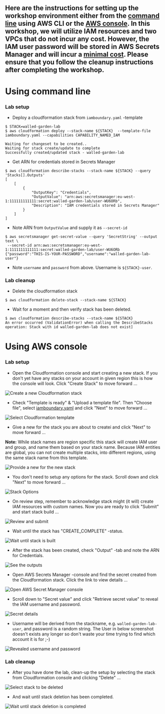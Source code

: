 

## Here are the instructions for setting up the workshop environment either from the [command line](#cmdline) using AWS CLI or the [AWS console](#console). In this workshop, we will utilize IAM resources and two VPCs that do not incur any cost. However, the IAM user password will be stored in AWS Secrets Manager and will incur a [minimal cost](https://aws.amazon.com/secrets-manager/pricing/). Please ensure that you follow the cleanup instructions after completing the workshop.

# <a name="cmdline"></a>Using command line

### Lab setup

* Deploy a cloudformation stack from `iamboundary.yaml` -template

```
$ STACK=walled-garden-lab
$ aws cloudformation deploy --stack-name ${STACK}  --template-file iamboundary.yaml --capabilities CAPABILITY_NAMED_IAM

Waiting for changeset to be created..
Waiting for stack create/update to complete
Successfully created/updated stack - walled-garden-lab
```

* Get ARN for credentials stored in Secrets Manager

```
$ aws cloudformation describe-stacks --stack-name ${STACK} --query 'Stacks[].Outputs'
[
    [
        {
            "OutputKey": "Credentials",
            "OutputValue": "arn:aws:secretsmanager:eu-west-1:111111111111:secret:walled-garden-lab/user-WU6ORb",
            "Description": "IAM credentials stored in Secrets Manager"
        }
    ]
]
```

* Note ARN from `OutputValue` and supply it as `--secret-id`

```
$ aws secretsmanager get-secret-value --query 'SecretString' --output text \
 --secret-id arn:aws:secretsmanager:eu-west-1:1111111111111:secret:walled-garden-lab/user-WU6ORb
{"password":"THIS-IS-YOUR-PASSWORD","username":"walled-garden-lab-user"}
```

* Note `username` and `password` from above. Username is `${STACK}-user`.

### Lab cleanup

* Delete the cloudformation stack

```
$ aws cloudformation delete-stack --stack-name ${STACK}
```

* Wait for a moment and then verify stack has been deleted.

```
$ aws cloudformation describe-stacks --stack-name ${STACK}
An error occurred (ValidationError) when calling the DescribeStacks operation: Stack with id walled-garden-lab does not exist]
```

# <a name="console"></a>Using AWS console

### Lab setup

* Open the Cloudformation console and start creating a new stack. If you don't yet have any stacks on your account in given region this is how the console will look. Click "Create Stack" to move forward ...

![Create a new Cloudformation stack](images/01-create-stack.png)

* Check "Template is ready" & "Upload a template file". Then "Choose file", select [iamboundary.yaml](./iamboundary.yaml) and click "Next" to move forward ...

![Select Cloudformation template](images/02-select-template.png)

* Give a new for the stack you are about to createi and click "Next" to move forward ... 

**Note:** While stack names are region specific this stack will create IAM user and group,
and name them based on your stack name. Because IAM entities are global, you can not create
multiple stacks, into different regions, using the same stack name from this template.

![Provide a new for the new stack](images/03-stack-name.png)

* You don't need to setup any options for the stack. Scroll down and click "Next" to move forward ...

![Stack Options](images/04-options.png)

* On review step, remember to acknowledge stack might (it will) create IAM resources with custom names. Now you are ready to click "Submit" and start stack build ...

![Review and submit](images/05-review.png)

* Wait until the stack has "CREATE_COMPLETE" -status. 

![Wait until stack is built](images/06-wait-for-complete.png)

* After the stack has been created, check "Output" -tab and note the ARN for Credentials.

![See the outputs](images/07-outputs.png)

* Open AWS Secrets Manager -console and find the secret created from the Cloudformation stack. Click the link to view details ...

![Open AWS Secret Manager console](images/08-secrets-manager.png)

* Scroll down to "Secret value" and click "Retrieve secret value" to reveal the IAM username and password.

![Secret details](images/09-secret.png)

* Username will be derived from the stackname, e.g. `walled-garden-lab-user`, and password is a random string. The User in below screenshot doesn't exists any longer so don't waste your time trying to find which account it is for ;-)

![Revealed username and password](images/10-revealed.png)

### Lab cleanup

* After you have done the lab, clean-up the setup by selecting the stack from Cloudformation console and clicking "Delete" ...

![Select stack to be deleted](images/11-delete.png)

* And wait until stack deletion has been completed.

![Wait until stack deletion is completed](images/12-delete-progress.png)

